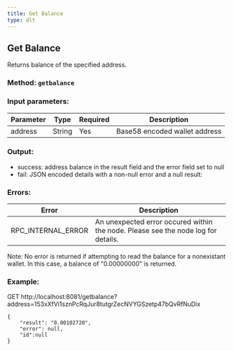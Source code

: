 ```yaml
---
title: Get Balance
type: dlt
---
```

## Get Balance
Returns balance of the specified address.
### Method: `getbalance`
### Input parameters:

| Parameter | Type | Required | Description |
| --- | --- | --- | --- |
| address | String | Yes | Base58 encoded wallet address |

### Output:
- success: address balance in the result field and the error field set to null
- fail: JSON encoded details with a non-null error and a null result:

### Errors:

| Error | Description |
| --- | --- |
| RPC_INTERNAL_ERROR | An unexpected error occured within the node. Please see the node log for details. |

Note: No error is returned if attempting to read the balance for a nonexistant wallet. In this case, a balance of "0.00000000" is returned.

### Example:
GET http://localhost:8081/getbalance?address=153xXfVi1sznPcRqJur8tutgrZecNVYGSzetp47bQvRfNuDix

```
{
	"result": "0.00102720",
	"error": null,
	"id":null
}
```